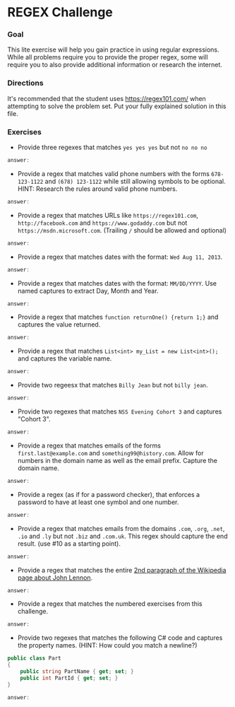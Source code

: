 # REGEX Challenge

### Goal

This lite exercise will help you gain practice in using regular expressions. While all problems require you to provide the proper regex, some will require you to also provide additional information or research the internet.

### Directions

It's recommended that the student uses https://regex101.com/ when attempting to solve the problem set. Put your fully explained solution in this file. 

### Exercises

* Provide three regexes that matches `yes yes yes` but not `no no no`

```c#
answer:

```

* Provide a regex that matches valid phone numbers with the forms `678-123-1122` and `(678) 123-1122` while still allowing symbols to be optional. HINT: Research the rules around valid phone numbers.

```c#
answer:

```

* Provide a regex that matches URLs like `https://regex101.com`, `http://facebook.com` and `https://www.godaddy.com` but not `https://msdn.microsoft.com`. (Trailing `/` should be allowed and optional)

```c#
answer:

```

* Provide a regex that matches dates with the format: `Wed Aug 11, 2013`.

```c#
answer:

```

* Provide a regex that matches dates with the format: `MM/DD/YYYY`. Use named captures to extract Day, Month and Year.

```c#
answer:

```

* Provide a regex that matches `function returnOne() {return 1;}` and captures the value returned.

```c#
answer:

```

* Provide a regex that matches `List<int> my_List = new List<int>();` and captures the variable name.

```c#
answer:

```

* Provide two regeesx that matches `Billy Jean` but not `billy jean`.

```c#
answer:

```

* Provide two regexes that matches `NSS Evening Cohort 3` and captures "Cohort 3".

```c#
answer:

```

* Provide a regex that matches emails of the forms `first.last@example.com` and `something99@history.com`. Allow for numbers in the domain name as well as the email prefix. Capture the domain name.

```c#
answer:

```

* Provide a regex (as if for a password checker), that enforces a password to have at least one symbol and one number.

```c#
answer:

```

* Provide a regex that matches emails from the domains `.com`, `.org`, `.net`, `.io` and `.ly` but not `.biz` and `.com.uk`. This regex should capture the end result. (use #10 as a starting point).
```c#
answer:

```

* Provide a regex that matches the entire [2nd paragraph of the Wikipedia page about John Lennon](https://en.wikipedia.org/wiki/John_Lennon).

```c#
answer:

```

* Provide a regex that matches the numbered exercises from this challenge.

```c#
answer:

```

* Provide two regexes that matches the following C# code and captures the property names. (HINT: How could you match a newline?)

```c#
public class Part
{
    public string PartName { get; set; }
    public int PartId { get; set; }
}
```

```c#
answer:

```
